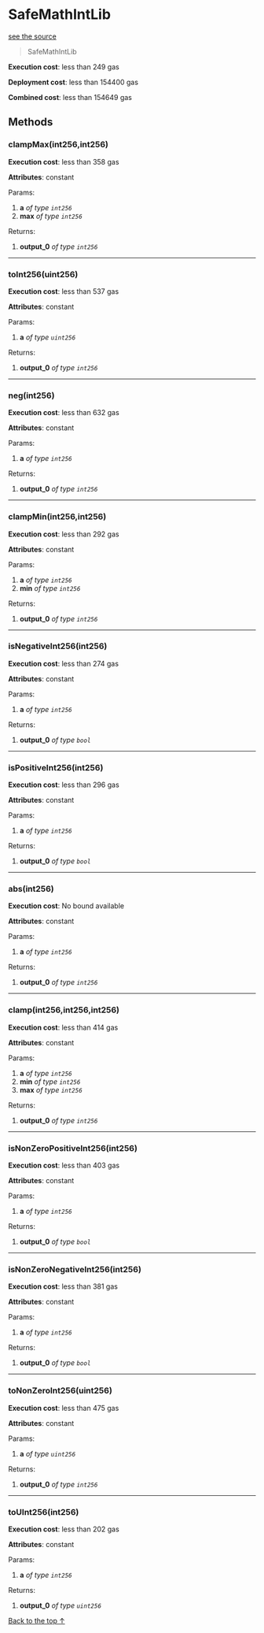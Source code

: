 # SafeMathIntLib
[see the source](git+https://github.com/hubiinetwork/nahmii-contracts/tree/master/contracts/SafeMathIntLib.sol)
> SafeMathIntLib


**Execution cost**: less than 249 gas

**Deployment cost**: less than 154400 gas

**Combined cost**: less than 154649 gas




## Methods
### clampMax(int256,int256)


**Execution cost**: less than 358 gas

**Attributes**: constant


Params:

1. **a** *of type `int256`*
2. **max** *of type `int256`*

Returns:


1. **output_0** *of type `int256`*

--- 
### toInt256(uint256)


**Execution cost**: less than 537 gas

**Attributes**: constant


Params:

1. **a** *of type `uint256`*

Returns:


1. **output_0** *of type `int256`*

--- 
### neg(int256)


**Execution cost**: less than 632 gas

**Attributes**: constant


Params:

1. **a** *of type `int256`*

Returns:


1. **output_0** *of type `int256`*

--- 
### clampMin(int256,int256)


**Execution cost**: less than 292 gas

**Attributes**: constant


Params:

1. **a** *of type `int256`*
2. **min** *of type `int256`*

Returns:


1. **output_0** *of type `int256`*

--- 
### isNegativeInt256(int256)


**Execution cost**: less than 274 gas

**Attributes**: constant


Params:

1. **a** *of type `int256`*

Returns:


1. **output_0** *of type `bool`*

--- 
### isPositiveInt256(int256)


**Execution cost**: less than 296 gas

**Attributes**: constant


Params:

1. **a** *of type `int256`*

Returns:


1. **output_0** *of type `bool`*

--- 
### abs(int256)


**Execution cost**: No bound available

**Attributes**: constant


Params:

1. **a** *of type `int256`*

Returns:


1. **output_0** *of type `int256`*

--- 
### clamp(int256,int256,int256)


**Execution cost**: less than 414 gas

**Attributes**: constant


Params:

1. **a** *of type `int256`*
2. **min** *of type `int256`*
3. **max** *of type `int256`*

Returns:


1. **output_0** *of type `int256`*

--- 
### isNonZeroPositiveInt256(int256)


**Execution cost**: less than 403 gas

**Attributes**: constant


Params:

1. **a** *of type `int256`*

Returns:


1. **output_0** *of type `bool`*

--- 
### isNonZeroNegativeInt256(int256)


**Execution cost**: less than 381 gas

**Attributes**: constant


Params:

1. **a** *of type `int256`*

Returns:


1. **output_0** *of type `bool`*

--- 
### toNonZeroInt256(uint256)


**Execution cost**: less than 475 gas

**Attributes**: constant


Params:

1. **a** *of type `uint256`*

Returns:


1. **output_0** *of type `int256`*

--- 
### toUInt256(int256)


**Execution cost**: less than 202 gas

**Attributes**: constant


Params:

1. **a** *of type `int256`*

Returns:


1. **output_0** *of type `uint256`*

[Back to the top ↑](#safemathintlib)
